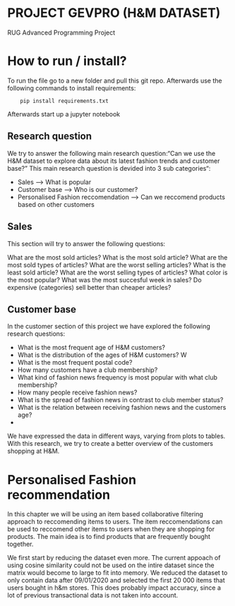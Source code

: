 # PROJECT GEVPRO (H&M DATASET) 
RUG Advanced Programming Project


# How to run / install?
To run the file go to a new folder and pull this git repo. Afterwards use the following commands to install requirements: 

		pip install requirements.txt

   

Afterwards start up a jupyter notebook

## Research question
We try to answer the following main research question:“Can we use the H&M dataset to explore data about its latest fashion trends and customer base?” This main research question is devided into 3 sub categories“:

* Sales --> What is popular
* Customer base --> Who is our customer?
* Personalised Fashion reccomendation --> Can we reccomend products based on other customers

## Sales
This section will try to answer the following questions:

What are the most sold articles?
What is the most sold article?
What are the most sold types of articles?
What are the worst selling articles?
What is the least sold article?
What are the worst selling types of articles?
What color is the most popular?
What was the most succesful week in sales?
Do expensive (categories) sell better than cheaper articles?


## Customer base
In the customer section of this project we have explored the following research questions: 
* What is the most frequent age of H&M customers? 
* What is the distribution of the ages of H&M customers? W
* What is the most frequent postal code? 
* How many customers have a club membership?
* What kind of fashion news frequency is most popular with what club membership?
* How many people receive fashion news? 
* What is the spread of fashion news in contrast to club member status? 
* What is the relation between receiving fashion news and the customers age?
* 
We have expressed the data in different ways, varying from plots to tables. With this research, we try to create a better overview of the customers shopping at H&M.

# Personalised Fashion recommendation
In this chapter we will be using an item based collaborative filtering approach to reccomending items to users. The item reccomendations can be used to reccomend other items to users when they are shopping for products. The main idea is to find products that are frequently bought together.

We first start by reducing the dataset even more. The current appoach of using cosine similarity could not be used on the intire dataset since the matrix would become to large to fit into memory. We reduced the dataset to only contain data after 09/01/2020 and selected the first 20 000 items that users bought in h&m stores. This does probably impact accuracy, since a lot of previous transactional data is not taken into account.  
